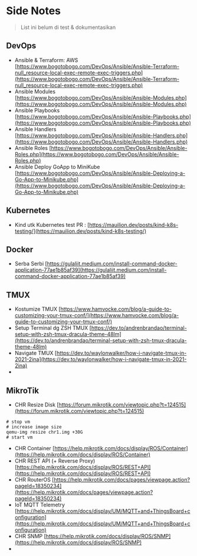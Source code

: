 # Side Notes

> List ini belum di test & dokumentasikan

## DevOps

- Ansible & Terraform: AWS [https://www.bogotobogo.com/DevOps/Ansible/Ansible-Terraform-null_resource-local-exec-remote-exec-triggers.php](https://www.bogotobogo.com/DevOps/Ansible/Ansible-Terraform-null_resource-local-exec-remote-exec-triggers.php)
- Ansible Modules [https://www.bogotobogo.com/DevOps/Ansible/Ansible-Modules.php](https://www.bogotobogo.com/DevOps/Ansible/Ansible-Modules.php)
- Ansible Playbooks [https://www.bogotobogo.com/DevOps/Ansible/Ansible-Playbooks.php](https://www.bogotobogo.com/DevOps/Ansible/Ansible-Playbooks.php)
- Ansible Handlers [https://www.bogotobogo.com/DevOps/Ansible/Ansible-Handlers.php](https://www.bogotobogo.com/DevOps/Ansible/Ansible-Handlers.php)
- Ansible Roles [https://www.bogotobogo.com/DevOps/Ansible/Ansible-Roles.php](https://www.bogotobogo.com/DevOps/Ansible/Ansible-Roles.php)
- Ansible Deploy GoApp to MiniKube [https://www.bogotobogo.com/DevOps/Ansible/Ansible-Deploying-a-Go-App-to-Minikube.php](https://www.bogotobogo.com/DevOps/Ansible/Ansible-Deploying-a-Go-App-to-Minikube.php)

## Kubernetes
- Kind utk Kubernetes test PR : [https://mauilion.dev/posts/kind-k8s-testing/](https://mauilion.dev/posts/kind-k8s-testing/)

## Docker 
- Serba Serbi [https://gulaliit.medium.com/install-command-docker-application-77ae1b85af39](https://gulaliit.medium.com/install-command-docker-application-77ae1b85af39)

## TMUX
- Kostumize TMUX [https://www.hamvocke.com/blog/a-guide-to-customizing-your-tmux-conf/](https://www.hamvocke.com/blog/a-guide-to-customizing-your-tmux-conf/)
- Setup Terminal dg ZSH TMUX [https://dev.to/andrenbrandao/terminal-setup-with-zsh-tmux-dracula-theme-48lm](https://dev.to/andrenbrandao/terminal-setup-with-zsh-tmux-dracula-theme-48lm)
- Navigate TMUX [https://dev.to/waylonwalker/how-i-navigate-tmux-in-2021-2ina](https://dev.to/waylonwalker/how-i-navigate-tmux-in-2021-2ina)
- 

## MikroTik

- CHR Resize Disk [https://forum.mikrotik.com/viewtopic.php?t=124515](https://forum.mikrotik.com/viewtopic.php?t=124515)
```
# stop vm
# increase image size
qemu-img resize chr1.img +30G
# start vm
```
- CHR Container [https://help.mikrotik.com/docs/display/ROS/Container](https://help.mikrotik.com/docs/display/ROS/Container)
- CHR REST API (+ Reverse Proxy) [https://help.mikrotik.com/docs/display/ROS/REST+API](https://help.mikrotik.com/docs/display/ROS/REST+API)
- CHR RouterOS [https://help.mikrotik.com/docs/pages/viewpage.action?pageId=18350234](https://help.mikrotik.com/docs/pages/viewpage.action?pageId=18350234)
- IoT MQTT Telemetry [https://help.mikrotik.com/docs/display/UM/MQTT+and+ThingsBoard+configuration](https://help.mikrotik.com/docs/display/UM/MQTT+and+ThingsBoard+configuration)
- CHR SNMP [https://help.mikrotik.com/docs/display/ROS/SNMP](https://help.mikrotik.com/docs/display/ROS/SNMP)
- 




